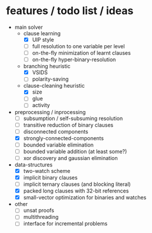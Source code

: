 # features / todo list / ideas
* main solver
  * clause learning
    - [X] UIP style
    - [ ] full resolution to one variable per level
    - [ ] on-the-fly minimization of learnt clauses
    - [ ] on-the-fly hyper-binary-resolution
  * branching heuristic
    - [X] VSIDS
    - [ ] polarity-saving
  * clause-cleaning heuristic
    - [X] size
    - [ ] glue
    - [ ] activity
* preprocessing / inprocessing
  - [ ] subsumption / self-subsuming resolution
  - [ ] transitive reduction of binary clauses
  - [ ] disconnected components
  - [x] strongly-connected-components
  - [ ] bounded variable elimination
  - [ ] bounded variable addition (at least some?)
  - [ ] xor discovery and gaussian elimination
* data-structures
  - [x] two-watch scheme
  - [x] implicit binary clauses
  - [ ] implicit ternary clauses (and blocking literal)
  - [x] packed long clauses with 32-bit references
  - [x] small-vector optimization for binaries and watches
* other
  - [ ] unsat proofs
  - [ ] multithreading
  - [ ] interface for incremental problems
